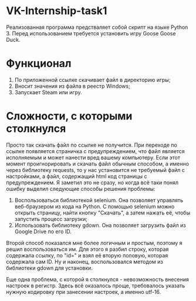 # VK-Internship-task1

Реализованная программа предстваляет собой скрипт на языке Python 3. Перед использованием требуется установить игру Goose Goose Duck.

# Функционал

1) По приложенной ссылке скачивает файл в директорию игры;
2) Вносит значения из файла в реестр Windows;
3) Запускает Steam или игру.

# Сложности, с которыми столкнулся

Просто так скачать файл по ссылке не получится. При переходе по ссылке появляется страничка с предупреждением, что файл является исполняемым и может нанести вред вашему компьютеру. Если этот момент проигнорировать и скачать файл обычным способом, а именно через библиотеку requests, то у нас установится не требуемый файл с настройками, а файл, содержащий html код страницы с предупреждением.
Я заметил это не сразу, но когда всё таки понял ошибку выделил следующие способы решения проблемы:
1) Воспользоваться библиотекой selenium. Она позволяет управлять веб-браузером из кода на Python. С помощью selenium можно открыть страницу, найти кнопку "Скачать", а затем нажать её, чтобы запустить процесс загрузки;
2) Использовать библиотеку gdown. Она позволяет загрузить файл из Google Drive по его ID.

Второй способ показался мне более логичным и простым, поэтому я решил воспользоваться им. Для этого я разбил строку, которая содержала ссылку, по "id=" и взял её вторую половую, которая содержала сам ID. Ну и наконец, воспользовался методом из библиотеки gdown для установки.

Еще одна проблема, с которой я столкнулся - невозможность внесения настроек в регистр. Здесь всё оказалось проще, требовалось указать нужную кодировку при занесении настроек, а именно utf-16.